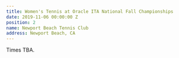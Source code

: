 ```yaml
---
title: Women's Tennis at Oracle ITA National Fall Championships
date: 2019-11-06 00:00:00 Z
position: 2
name: Newport Beach Tennis Club
address: Newport Beach, CA
---
```


Times TBA.